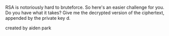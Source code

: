 RSA is notoriously hard to bruteforce. So here's an easier challenge for you. Do you have what it takes? Give me the decrypted version of the ciphertext, appended by the private key d.

created by aiden park
